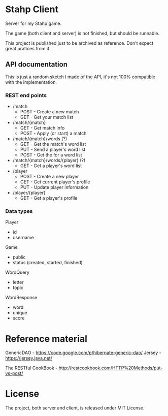 # Stahp Client

Server for my Stahp game.

The game (both client and server) is not finished, but should be runnable.

This project is published just to be archived as reference. Don't expect great pratices from it.

## API documentation

This is just a random sketch I made of the API, it's not 100% compatible with the implementation.

### REST end points

* /match
  * POST - Create a new match
  * GET - Get your match list
* /match/{match}
  * GET - Get match info
  * POST - Apply (or start) a match
* /match/{match}/words (?)
  * GET - Get the match's word list
  * PUT - Send a player's word list
  * POST - Get the for a word list
* /match/{match}/words/{player} (?)
  * GET - Get a player's word list
* /player
  * POST - Create a new player
  * GET - Get current player's profile
  * PUT - Update player information
* /player/{player}
  * GET - Get a player's profile

### Data types

Player
- id
- username

Game
- public
- status (created, started, finished)

WordQuery
- letter
- topic

WordResponse
- word
- unique
- score

# Reference material

GenericDAO - https://code.google.com/p/hibernate-generic-dao/
Jersey - https://jersey.java.net/

The RESTful CookBook - http://restcookbook.com/HTTP%20Methods/put-vs-post/

# License

The project, both server and client, is released under MIT License.
